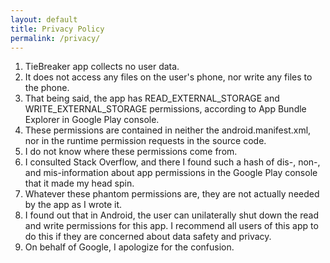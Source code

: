 ```yaml
---
layout: default
title: Privacy Policy
permalink: /privacy/
---
```

1. TieBreaker app collects no user data. 
2. It does not access any files on the user's phone, nor write any files to the phone. 
3. That being said, the app has READ_EXTERNAL_STORAGE and WRITE_EXTERNAL_STORAGE permissions, according to App Bundle Explorer in Google Play console.
4. These permissions are contained in neither the android.manifest.xml, nor in the runtime permission requests in the source code.
5. I do not know where these permissions come from.
6. I consulted Stack Overflow, and there I found such a hash of dis-, non-, and mis-information about app permissions in the Google Play console that it made my head spin.
6. Whatever these phantom permissions are, they are not actually needed by the app as I wrote it. 
7. I found out that in Android, the user can unilaterally shut down the read and write permissions for this app. I recommend all users of this app to do this if they are concerned about data safety and privacy.
8. On behalf of Google, I apologize for the confusion.